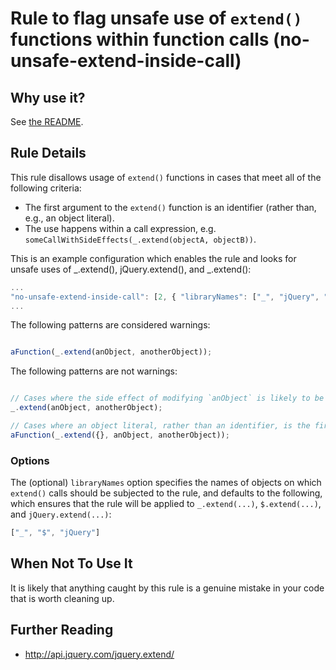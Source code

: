 # Rule to flag unsafe use of `extend()` functions within function calls (no-unsafe-extend-inside-call)

## Why use it?

See [the README](../../README.md).

## Rule Details

This rule disallows usage of `extend()` functions in cases that meet all of the following criteria:

 * The first argument to the `extend()` function is an identifier (rather than, e.g., an object literal).
 * The use happens within a call expression, e.g. `someCallWithSideEffects(_.extend(objectA, objectB))`.

This is an example configuration which enables the rule and looks for unsafe uses of _.extend(), jQuery.extend(), and _.extend():
```js
...
"no-unsafe-extend-inside-call": [2, { "libraryNames": ["_", "jQuery", "$"] }]
...
```

The following patterns are considered warnings:

```js

aFunction(_.extend(anObject, anotherObject));
```

The following patterns are not warnings:

```js

// Cases where the side effect of modifying `anObject` is likely to be intentional
_.extend(anObject, anotherObject);

// Cases where an object literal, rather than an identifier, is the first argument to `extend()`
aFunction(_.extend({}, anObject, anotherObject));
```

### Options

The (optional) `libraryNames` option specifies the names of objects on which `extend()` calls should be subjected to the rule, and defaults to the following, which ensures that the rule will be applied to `_.extend(...)`, `$.extend(...)`, and `jQuery.extend(...)`:

```js
["_", "$", "jQuery"]
```


## When Not To Use It

It is likely that anything caught by this rule is a genuine mistake in your code that is worth cleaning up.


## Further Reading

* http://api.jquery.com/jquery.extend/
